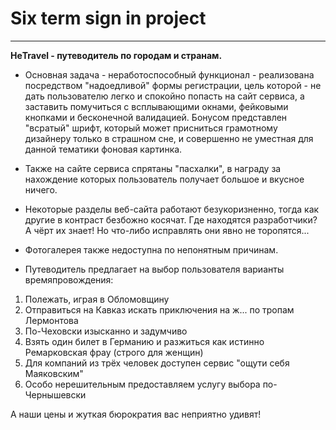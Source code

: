 # Six term sign in project

---

**НеTravel - путеводитель по городам и странам.**

- Основная задача - неработоспособный функционал - реализована посредством "надоедливой" формы регистрации, цель которой - не дать пользователю легко и спокойно попасть на сайт сервиса, а заставить помучиться с всплывающими окнами, фейковыми кнопками и бесконечной валидацией. Бонусом представлен "всратый" шрифт, который может присниться грамотному дизайнеру только в страшном сне, и совершенно не уместная для данной тематики фоновая картинка.

- Также на сайте сервиса спрятаны "пасхалки", в награду за нахождение которых пользователь получает большое и вкусное ничего.

- Некоторые разделы веб-сайта работают безукоризненно, тогда как другие в контраст безбожно косячат. Где находятся разработчики? А чёрт их знает! Но что-либо исправлять они явно не торопятся...

- Фотогалерея также недоступна по непонятным причинам.

* Путеводитель предлагает на выбор пользователя варианты времяпровождения:

1. Полежать, играя в Обломовщину
2. Отправиться на Кавказ искать приключения на ж... по тропам Лермонтова
3. По-Чеховски изысканно и задумчиво
4. Взять один билет в Германию и разжиться как истинно Ремарковская фрау (строго для женщин)
5. Для компаний из трёх человек доступен сервис "ощути себя Маяковским"
6. Особо нерешительным предоставляем услугу выбора по-Чернышевски

А наши цены и жуткая бюрократия вас неприятно удивят!
